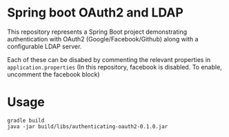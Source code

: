 # Spring boot OAuth2 and LDAP

This repository represents a Spring Boot project demonstrating authentication with OAuth2 (Google/Facebook/Github) along with a configurable LDAP server.

Each of these can be disabed by commenting the relevant properties in `application.properties` (In this repository, facebook is disabled. To enable, uncomment the facebook block)

# Usage

```
gradle build
java -jar build/libs/authenticating-oauth2-0.1.0.jar
```


